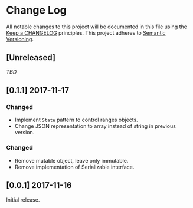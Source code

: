 # Change Log
All notable changes to this project will be documented in this file
using the [Keep a CHANGELOG](http://keepachangelog.com/) principles.
This project adheres to [Semantic Versioning](http://semver.org/).

<!--
Types of changes

Added - for new features.
Changed - for changes in existing functionality.
Deprecated - for soon-to-be removed features.
Removed - for now removed features.
Fixed - for any bug fixes.
Security - in case of vulnerabilities.
-->

## [Unreleased]

_TBD_

## [0.1.1] 2017-11-17

### Changed
- Implement `State` pattern to control ranges objects.
- Change JSON representation to array instead of string in previous version.

### Changed
- Remove mutable object, leave only immutable.
- Remove implementation of Serializable interface.

## [0.0.1] 2017-11-16

Initial release.
